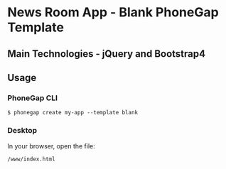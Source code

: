 # News Room App - Blank PhoneGap Template

## Main Technologies - jQuery and Bootstrap4

## Usage

### PhoneGap CLI

    $ phonegap create my-app --template blank

### Desktop

In your browser, open the file:

    /www/index.html

